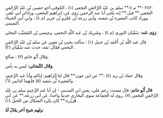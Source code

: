 ٢٤٣٠ -** م ٤:** سلم بن عَبْد الرَّحْمَنِ النخعي (١) ، الكوفي،أخو حصين بْن عَبْد الرَّحْمَنِ النخعي.** قيل:** إنه يكنى أبا عبد الرحمن رَوَى عَن: إبراهيم النخعي، وزاذان أبي عُمَر، ووراد كاتب المغيرة بْن شعبة، وأبي زرعة بْن عَمْرو بْن جرير (م ٤) ، وابن أَبي الحبناء التميمي.

**رَوَى عَنه:** سُفْيَان الثوري (م ٤) ، وشَرِيك بْن عَبد اللَّهِ النخعي، وعيسى بْن المُسَيَّب البجلي.

قال عَبد اللَّهِ بْن أَحْمَد بْن حنبل (١) : سألت يحيى بْن مَعِين عن سلم بْن عَبْد الرَّحْمَنِ النخعي فقَالَ: ثقة، حدث عنه سُفْيَان (٢) .

وَقَال أَبُو حاتم (٣) : صالح.

**وَقَال النَّسَائي:** ليس به بأس.

وَقَال حماد بْن زيد (٤) ،** عن ابن عون:** قال لنا إِبْرَاهِيم: إياكم وأبا عَبد الرَّحِيمِ، والمغيرة بْن سَعِيد (٥) فإنهما كذابين (٦) .

**قال أَبُو حاتم:** قال مسدد: زعم علي، يعني ابن المديني - إن أبا عَبد الرَّحِيمِ سلم بن عَبْد الرَّحْمَنِ النخعي (٧) .روى له الجماعة سوى البخاري حديثا واحدا، عَن أبي زرعة،** عَن أبي هُرَيْرة:** كان يكره الشكال من الخيل (١) .

**ولهم شيخ آخر يقَالَ لَهُ:**